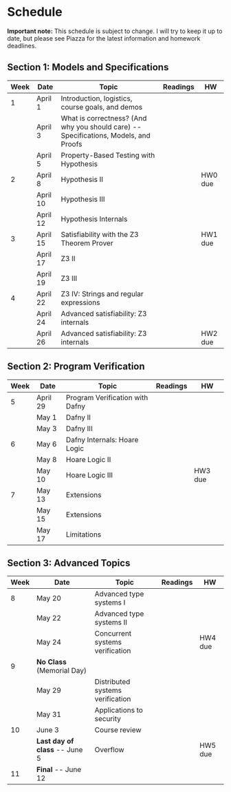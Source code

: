 # Schedule

**Important note:**
This schedule is subject to change.
I will try to keep it up to date, but please see Piazza for the latest information and homework deadlines.

## Section 1: Models and Specifications

| Week | Date | Topic | Readings | HW |
| --- | --- | --- | --- | --- |
| 1 | April 1 | Introduction, logistics, course goals, and demos |  |  |
|   | April 3 | What is correctness? (And why you should care) -- Specifications, Models, and Proofs |  |  |
|   | April 5 | Property-Based Testing with Hypothesis |  |  |
| 2 | April 8 | Hypothesis II  |  | HW0 due |
|   | April 10 | Hypothesis III |  |  |
|   | April 12 | Hypothesis Internals |  |  |
| 3 | April 15 | Satisfiability with the Z3 Theorem Prover |  | HW1 due |
|   | April 17 | Z3 II |  |  |
|   | April 19 | Z3 III |  |  |
| 4 | April 22 | Z3 IV: Strings and regular expressions |  |  |
|   | April 24 | Advanced satisfiability: Z3 internals |  |  |
|   | April 26 | Advanced satisfiability: Z3 internals |  | HW2 due |

## Section 2: Program Verification

| Week | Date | Topic | Readings | HW |
| --- | --- | --- | --- | --- |
| 5 | April 29 | Program Verification with Dafny |  |  |
|   | May 1 | Dafny II |  |  |
|   | May 3 | Dafny III |  |  |
| 6 | May 6 | Dafny Internals: Hoare Logic |  |  |
|   | May 8 | Hoare Logic II |  |  |
|   | May 10 | Hoare Logic III |  | HW3 due |
| 7 | May 13 | Extensions |  |  |
|   | May 15 | Extensions |  |  |
|   | May 17 | Limitations |  |  |

## Section 3: Advanced Topics

| Week | Date | Topic | Readings | HW |
| --- | --- | --- | --- | --- |
| 8 | May 20 | Advanced type systems I |  |  |
|   | May 22 | Advanced type systems II |  |  |
|   | May 24 | Concurrent systems verification |  | HW4 due |
| 9 | **No Class** (Memorial Day) |  |  |  |
|   | May 29 | Distributed systems verification |  |  |
|   | May 31 | Applications to security |  |  |
| 10 | June 3 | Course review |  |  |
|    | **Last day of class** -- June 5 | Overflow |  | HW5 due |
| 11 | **Final** -- June 12 |  |  |  |
